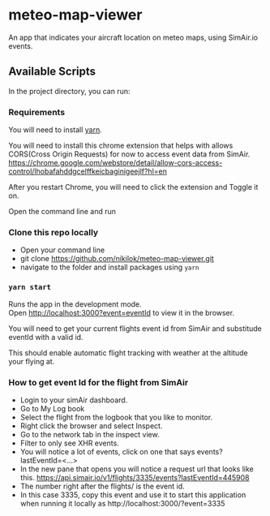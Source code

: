 # meteo-map-viewer

An app that indicates your aircraft location on meteo maps, using SimAir.io events.

## Available Scripts

In the project directory, you can run:

### Requirements

You will need to install [yarn](https://classic.yarnpkg.com/en/docs/install/#windows-stable).

You will need to install this chrome extension that helps with allows CORS(Cross Origin Requests) for now to access event data from SimAir.
https://chrome.google.com/webstore/detail/allow-cors-access-control/lhobafahddgcelffkeicbaginigeejlf?hl=en

After you restart Chrome, you will need to click the extension and Toggle it on.

Open the command line and run

### Clone this repo locally

- Open your command line
- git clone https://github.com/nikilok/meteo-map-viewer.git
- navigate to the folder and install packages using `yarn`

### `yarn start`

Runs the app in the development mode.\
Open [http://localhost:3000?event=eventId](http://localhost:3000?event=1) to view it in the browser.

You will need to get your current flights event id from SimAir and substitude eventId with a valid id.

This should enable automatic flight tracking with weather at the altitude your flying at.

### How to get event Id for the flight from SimAir

- Login to your simAir dashboard.
- Go to My Log book
- Select the flight from the logbook that you like to monitor.
- Right click the browser and select Inspect.
- Go to the network tab in the inspect view.
- Filter to only see XHR events.
- You will notice a lot of events, click on one that says events?lastEventId=<...>
- In the new pane that opens you will notice a request url that looks like this.
  https://api.simair.io/v1/flights/3335/events?lastEventId=445908
- The number right after the flights/ is the event id.
- In this case 3335, copy this event and use it to start this application when running it locally as http://localhost:3000/?event=3335
